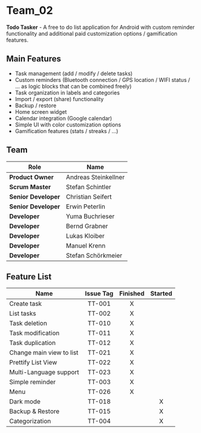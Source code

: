 # Team_02
**Todo Tasker** - A free to do list application for Android with custom reminder functionality and additional paid customization options / gamification features.

## Main Features
- Task management (add / modify / delete tasks)
- Custom reminders (Bluetooth connection / GPS location / WIFI status / ... as logic blocks that can be combined freely)
- Task organization in labels and categories
- Import / export (share) functionality
- Backup / restore
- Home screen widget
- Calendar integration (Google calendar)
- Simple UI with color customization options
- Gamification features (stats / streaks / ...)

## Team
| Role | Name |
| ---- | ---- |
| **Product Owner** | Andreas Steinkellner |
| **Scrum Master** | Stefan Schintler |
| **Senior Developer** | Christian Seifert |
| **Senior Developer** | Erwin Peterlin |
| **Developer** | Yuma Buchrieser |
| **Developer** | Bernd Grabner |
| **Developer** | Lukas Kloiber |
| **Developer** | Manuel Krenn 
| **Developer** | Stefan Schörkmeier |

## Feature List
| Name | Issue Tag | Finished | Started |
| --- | :---: | :---: | :---: |
| Create task | TT-001 | X | |
| List tasks | TT-002 | X | |
| Task deletion | TT-010 | X | |
| Task modification | TT-011 | X | |
| Task duplication | TT-012 | X | |
| Change main view to list | TT-021 | X | |
| Prettify List View | TT-022 | X | |
| Multi-Language support | TT-023 | X | |
| Simple reminder | TT-003 | X | |
| Menu | TT-026 | X | |
| Dark mode | TT-018 | | X |
| Backup & Restore | TT-015 | | X |
| Categorization | TT-004 | | X |

